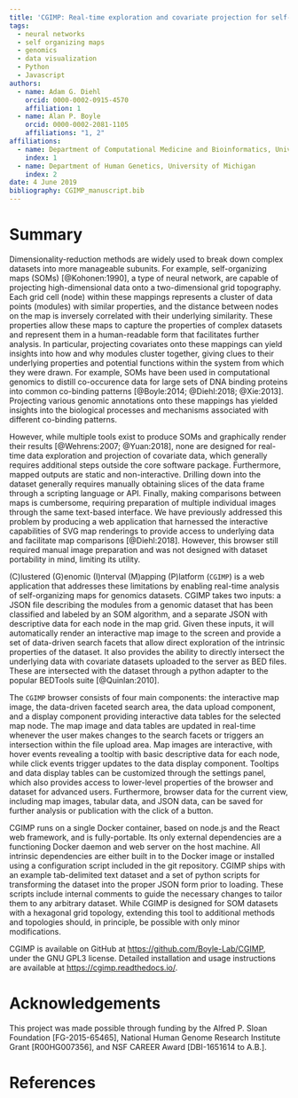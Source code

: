 ```yaml
---
title: 'CGIMP: Real-time exploration and covariate projection for self-organizing map datasets'
tags:
  - neural networks
  - self organizing maps
  - genomics
  - data visualization
  - Python
  - Javascript
authors:
  - name: Adam G. Diehl
    orcid: 0000-0002-0915-4570
    affiliation: 1
  - name: Alan P. Boyle
    orcid: 0000-0002-2081-1105
    affiliations: "1, 2"
affiliations:
  - name: Department of Computational Medicine and Bioinformatics, University of Michigan
    index: 1
  - name: Department of Human Genetics, University of Michigan
    index: 2
date: 4 June 2019
bibliography: CGIMP_manuscript.bib
---
```


# Summary

Dimensionality-reduction methods are widely used to break down complex datasets into more manageable subunits. For example, self-organizing maps (SOMs) [@Kohonen:1990], a type of neural network, are capable of projecting high-dimensional data onto a two-dimensional grid topography. Each grid cell (node) within these mappings represents a cluster of data points (modules) with similar properties, and the distance between nodes on the map is inversely correlated with their underlying similarity. These properties allow these maps to capture the properties of complex datasets and represent them in a human-readable form that facilitates further analysis. In particular, projecting covariates onto these mappings can yield insights into how and why modules cluster together, giving clues to their underlying properties and potential functions within the system from which they were drawn. For example, SOMs have been used in computational genomics to distill co-occurence data for large sets of DNA binding proteins into common co-binding patterns [@Boyle:2014; @Diehl:2018; @Xie:2013]. Projecting various genomic annotations onto these mappings has yielded insights into the biological processes and mechanisms associated with different co-binding patterns.

However, while multiple tools exist to produce SOMs and graphically render their results [@Wehrens:2007; @Yuan:2018], none are designed for real-time data exploration and projection of covariate data, which generally requires additional steps outside the core software package. Furthermore, mapped outputs are static and non-interactive. Drilling down into the dataset generally requires manually obtaining slices of the data frame through a scripting language or API. Finally, making comparisons between maps is cumbersome, requiring preparation of multiple individual images through the same text-based interface. We have previously addressed this problem by producing a web application that harnessed the interactive capabilities of SVG map renderings to provide access to underlying data and facilitate map comparisons [@Diehl:2018]. However, this browser still required manual image preparation and was not designed with dataset portability in mind, limiting its utility. 

(C)lustered (G)enomic (I)nterval (M)apping (P)latform (``CGIMP``) is a web application that addresses these limitations by enabling real-time analysis of self-organizing maps for genomics datasets. CGIMP takes two inputs: a JSON file describing the modules from a genomic dataset that has been classified and labeled by an SOM algorithm, and a separate JSON with descriptive data for each node in the map grid. Given these inputs, it will automatically render an interactive map image to the screen and provide a set of data-driven search facets that allow direct exploration of the intrinsic properties of the dataset. It also provides the ability to directly intersect the underlying data with covariate datasets uploaded to the server as BED files. These are intersected with the dataset through a python adapter to the popular BEDTools suite [@Quinlan:2010].

The ``CGIMP`` browser consists of four main components: the interactive map image, the data-driven faceted search area, the data upload component, and a display component providing interactive data tables for the selected map node. The map image and data tables are updated in real-time whenever the user makes changes to the search facets or triggers an intersection within the file upload area. Map images are interactive, with hover events revealing a tooltip with basic descriptive data for each node, while click events trigger updates to the data display component. Tooltips and data display tables can be customized through the settings panel, which also provides access to lower-level properties of the browser and dataset for advanced users. Furthermore, browser data for the current view, including map images, tabular data, and JSON data, can be saved for further analysis or publication with the click of a button.

CGIMP runs on a single Docker container, based on node.js and the React web framework, and is fully-portable. Its only external dependencies are a functioning Docker daemon and web server on the host machine. All intrinsic dependencies are either built in to the Docker image or installed using a configuration script included in the git repository. CGIMP ships with an example tab-delimited text dataset and a set of python scripts for transforming the dataset into the proper JSON form prior to loading. These scripts include internal comments to guide the necessary changes to tailor them to any arbitrary dataset. While CGIMP is designed for SOM datasets with a hexagonal grid topology, extending this tool to additional methods and topologies should, in principle, be possible with only minor modifications.

CGIMP is available on GitHub at https://github.com/Boyle-Lab/CGIMP, under the GNU GPL3 license. Detailed installation and usage instructions are available at https://cgimp.readthedocs.io/.

# Acknowledgements

This project was made possible through funding by the Alfred P. Sloan Foundation [FG-2015-65465], National Human Genome Research Institute Grant [R00HG007356], and NSF CAREER Award [DBI-1651614 to A.B.].

# References